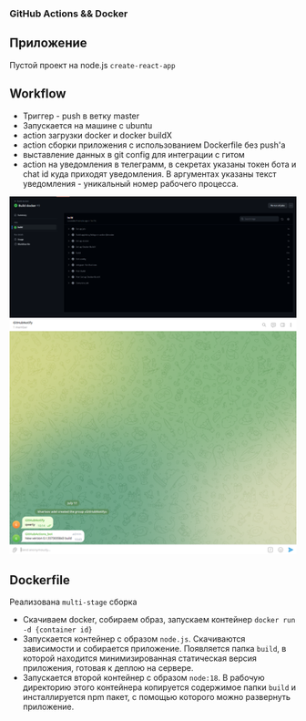 ### GitHub Actions && Docker

## Приложение
Пустой проект на node.js `create-react-app`
## Workflow
- Триггер - push в ветку master
- Запускается на машине с ubuntu
- action загрузки docker и docker buildX
- action сборки приложения с использованием Dockerfile без push'a
- выставление данных в git config для интеграции с гитом
- action на уведомления в телеграмм, в секретах указаны токен бота и chat id куда приходят уведомления. В аргументах указаны текст уведомления - уникальный номер рабочего процесса.

![](https://github.com/Morody/React/blob/master/img/9.png?raw=true)
![](https://github.com/Morody/React/blob/master/img/8.png?raw=true)
## Dockerfile
Реализована `multi-stage` сборка

- Cкачиваем docker, собираем образ, запускаем контейнер `docker run -d {container id}`
- Запускается контейнер с образом `node.js`. Скачиваются зависимости и собирается приложение.
Появляется папка `build`, в которой находится минимизированная статическая версия приложения, готовая к деплою на сервере.
- Запускается второй контейнер с образом `node:18`. В рабочую директорию этого контейнера копируется содержимое папки `build` и
инсталлируется npm пакет, с помощью которого можно развернуть приложение.
